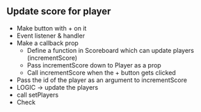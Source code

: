 ## Update score for player

- Make button with + on it
- Event listener & handler
- Make a callback prop
  - Define a function in Scoreboard which can update players (incrementScore)
  - Pass incrementScore down to Player as a prop
  - Call incrementScore when the + button gets clicked
- Pass the id of the player as an argument to incrementScore
- LOGIC -> update the players
- call setPlayers
- Check
